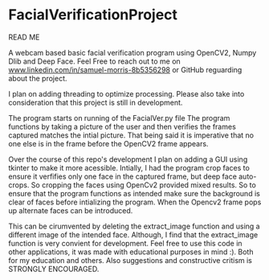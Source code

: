 # FacialVerificationProject
READ ME 

A webcam based basic facial verification program using OpenCV2, Numpy Dlib and Deep Face. Feel Free to reach out to me on www.linkedin.com/in/samuel-morris-8b5356298 or GitHub reguarding about the project.

I plan on adding threading to optimize processing. Please also take into consideration that this project is still in development.

The program starts on running of the FacialVer.py file 
The program functions by taking a picture of the user and then verifies the frames captured matches the intial picture. That being said it is imperative that no one else is in the frame before the OpenCV2 frame appears.

Over the course of this repo's development I plan on adding a GUI using tkinter to make it more acessible. 
Intially, I had the program crop faces to ensure it verfifies only one face in the captured frame, but deep face auto-crops. So cropping the faces using OpenCv2 provided mixed results. So to ensure that the program functions as intended make sure the background is clear of faces before intializing the program. When the Opencv2 frame pops up alternate faces can be introduced.

This can be cirumvented by deleting the extract_image function and using a different image of the intended face. Although, I find that the extract_image function is very convient for development.
Feel free to use this code in other applications, it was made with educational purposes in mind :). Both for my education and others. Also suggestions and constructive critism is STRONGLY ENCOURAGED. 
